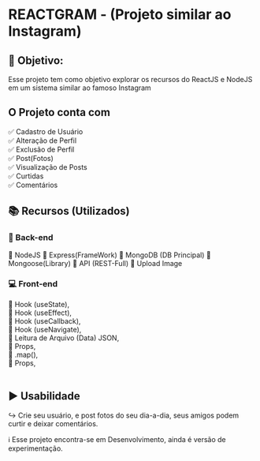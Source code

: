 
# REACTGRAM - (Projeto similar ao Instagram)

## :dart: Objetivo:
Esse projeto tem como objetivo explorar os recursos do ReactJS e NodeJS em um sistema similar ao famoso Instagram<br />

## O Projeto conta com 
:white_check_mark: Cadastro de Usuário<br />
:white_check_mark: Alteração de Perfil<br />
:white_check_mark: Exclusão  de Perfil<br />
:white_check_mark: Post(Fotos) <br />
:white_check_mark: Visualização de Posts<br />
:white_check_mark: Curtidas <br />
:white_check_mark: Comentários <br />


## :books: Recursos (Utilizados)

### :book: Back-end
:large_orange_diamond: NodeJS
:large_orange_diamond: Express(FrameWork)
:large_orange_diamond: MongoDB (DB Principal)
:large_orange_diamond: Mongoose(Library)
:large_orange_diamond: API (REST-Full)
:large_orange_diamond: Upload Image

### :computer: Front-end
:large_blue_diamond: Hook (useState),<br />
:large_blue_diamond: Hook (useEffect),<br />
:large_blue_diamond: Hook (useCallback),<br />
:large_blue_diamond: Hook (useNavigate),<br />
:large_blue_diamond: Leitura de Arquivo (Data) JSON,<br />
:large_blue_diamond: Props,<br />
:large_blue_diamond: .map(),<br />
:large_blue_diamond: Props,<br /><br />


## :arrow_forward: Usabilidade
:arrow_right_hook: Crie seu usuário, e post fotos do seu dia-a-dia, seus amigos podem curtir e deixar comentários.<br />

:information_source: Esse projeto encontra-se em Desenvolvimento, ainda é versão de experimentação.
